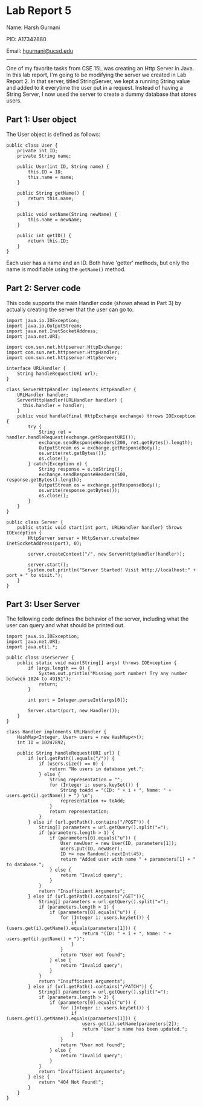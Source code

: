 # Lab Report 5

Name: Harsh Gurnani

PID: A17342880

Email: hgurnani@ucsd.edu

---

One of my favorite tasks from CSE 15L was creating an Http Server in Java. In this lab report, I'm going to be modifying the server we created in Lab Report 2. In that server, titled StringServer, we kept a running String value and added to it everytime the user put in a request. Instead of having a String Server, I now used the server to create a dummy database that stores users. 

## Part 1: User object

The User object is defined as follows:

```
public class User {
    private int ID;
    private String name;

    public User(int ID, String name) {
        this.ID = ID;
        this.name = name;
    }

    public String getName() {
        return this.name;
    }

    public void setName(String newName) {
        this.name = newName;
    }

    public int getID() {
        return this.ID;
    }
}

```

Each user has a name and an ID. Both have 'getter' methods, but only the name is modifiable using the `getName()` method. 


## Part 2: Server code

This code supports the main Handler code (shown ahead in Part 3) by actually creating the server that the user can go to. 

```
import java.io.IOException;
import java.io.OutputStream;
import java.net.InetSocketAddress;
import java.net.URI;

import com.sun.net.httpserver.HttpExchange;
import com.sun.net.httpserver.HttpHandler;
import com.sun.net.httpserver.HttpServer;

interface URLHandler {
    String handleRequest(URI url);
}

class ServerHttpHandler implements HttpHandler {
    URLHandler handler;
    ServerHttpHandler(URLHandler handler) {
      this.handler = handler;
    }
    public void handle(final HttpExchange exchange) throws IOException {
        try {
            String ret = handler.handleRequest(exchange.getRequestURI());
            exchange.sendResponseHeaders(200, ret.getBytes().length);
            OutputStream os = exchange.getResponseBody();
            os.write(ret.getBytes());
            os.close();
        } catch(Exception e) {
            String response = e.toString();
            exchange.sendResponseHeaders(500, response.getBytes().length);
            OutputStream os = exchange.getResponseBody();
            os.write(response.getBytes());
            os.close();
        }
    }
}

public class Server {
    public static void start(int port, URLHandler handler) throws IOException {
        HttpServer server = HttpServer.create(new InetSocketAddress(port), 0);

        server.createContext("/", new ServerHttpHandler(handler));

        server.start();
        System.out.println("Server Started! Visit http://localhost:" + port + " to visit.");
    }
}

```

## Part 3: User Server

The following code defines the behavior of the server, including what the user can query and what should be printed out.

```
import java.io.IOException;
import java.net.URI;
import java.util.*;

public class UserServer {
    public static void main(String[] args) throws IOException {
        if (args.length == 0) {
            System.out.println("Missing port number! Try any number between 1024 to 49151");
            return;
        }

        int port = Integer.parseInt(args[0]);

        Server.start(port, new Handler());
    }
}

class Handler implements URLHandler {
    HashMap<Integer, User> users = new HashMap<>();
    int ID = 10247892;

    public String handleRequest(URI url) {
        if (url.getPath().equals("/")) {
            if (users.size() == 0) {
                return "No users in database yet.";
            } else {
                String representation = "";
                for (Integer i: users.keySet()) {
                    String toAdd = "(ID: " + i + ", Name: " + users.get(i).getName() + ") \n";
                    representation += toAdd;
                }
                return representation;
            }
        } else if (url.getPath().contains("/POST")) {
            String[] parameters = url.getQuery().split("=");
            if (parameters.length > 1) {
                if (parameters[0].equals("u")) {
                    User newUser = new User(ID, parameters[1]);
                    users.put(ID, newUser);
                    ID += new Random().nextInt(45);
                    return "Added user with name " + parameters[1] + " to database.";
                } else {
                    return "Invalid query";
                }
            }
            return "Insufficient Arguments";
        } else if (url.getPath().contains("/GET")){
            String[] parameters = url.getQuery().split("=");
            if (parameters.length > 1) {
                if (parameters[0].equals("u")) {
                    for (Integer i: users.keySet()) {
                        if (users.get(i).getName().equals(parameters[1])) {
                            return "(ID: " + i + ", Name: " + users.get(i).getName() + ")";
                        }
                    }
                    return "User not found";
                } else {
                    return "Invalid query";
                }
            }
            return "Insufficient Arguments";
        } else if (url.getPath().contains("/PATCH")) {
            String[] parameters = url.getQuery().split("=");
            if (parameters.length > 2) {
                if (parameters[0].equals("u")) {
                    for (Integer i: users.keySet()) {
                        if (users.get(i).getName().equals(parameters[1])) {
                            users.get(i).setName(parameters[2]);
                            return "User's name has been updated.";
                        }
                    }
                    return "User not found";
                } else {
                    return "Invalid query";
                }
            }
            return "Insufficient Arguments";
        } else {
            return "404 Not Found!";
        }
    }
}
```

